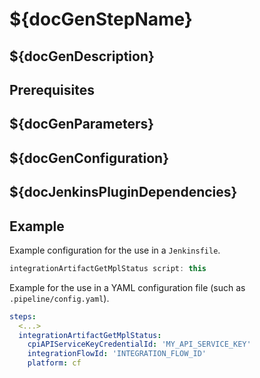 # ${docGenStepName}

## ${docGenDescription}

## Prerequisites

## ${docGenParameters}

## ${docGenConfiguration}

## ${docJenkinsPluginDependencies}

## Example

Example configuration for the use in a `Jenkinsfile`.

```groovy
integrationArtifactGetMplStatus script: this
```

Example for the use in a YAML configuration file (such as `.pipeline/config.yaml`).

```yaml
steps:
  <...>
  integrationArtifactGetMplStatus:
    cpiAPIServiceKeyCredentialId: 'MY_API_SERVICE_KEY'
    integrationFlowId: 'INTEGRATION_FLOW_ID'
    platform: cf
```
